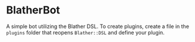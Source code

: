 BlatherBot
==========
A simple bot utilizing the Blather DSL. To create plugins, create a file in the `plugins` folder that reopens `Blather::DSL` and define your plugin.
